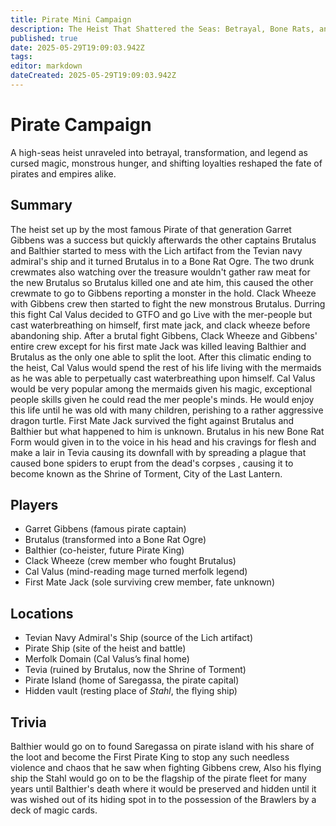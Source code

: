 ```yaml
---
title: Pirate Mini Campaign 
description: The Heist That Shattered the Seas: Betrayal, Bone Rats, and the Birth of Legends
published: true
date: 2025-05-29T19:09:03.942Z
tags: 
editor: markdown
dateCreated: 2025-05-29T19:09:03.942Z
---
```


# Pirate Campaign
A high-seas heist unraveled into betrayal, transformation, and legend as cursed magic, monstrous hunger, and shifting loyalties reshaped the fate of pirates and empires alike.

## Summary

The heist set up by the most famous Pirate of that generation Garret Gibbens was a success but quickly afterwards the other captains Brutalus and Balthier started to mess with the Lich artifact from the Tevian navy admiral's ship and it turned Brutalus in to a Bone Rat Ogre. The two drunk crewmates also watching over the treasure wouldn't gather raw meat for the new Brutalus so Brutalus killed one and ate him, this caused the other crewmate to go to Gibbens reporting a monster in the hold. Clack Wheeze with Gibbens crew then started to fight the new monstrous Brutalus. Durring this fight Cal Valus decided to GTFO and go Live with the mer-people but cast waterbreathing on himself, first mate jack, and clack wheeze before abandoning ship. After a brutal fight Gibbens, Clack Wheeze and Gibbens' entire crew except for his first mate Jack was killed leaving Balthier and Brutalus as the only one able to split the loot. After this climatic ending to the heist, Cal Valus would spend the rest of his life living with the mermaids  as he was able to perpetually cast waterbreathing upon himself. Cal Valus would be very popular among the mermaids given his magic, exceptional people skills given he could read the mer people's minds. He would enjoy this life until he was old with many children, perishing to a rather aggressive dragon turtle. First Mate Jack survived the fight against Brutalus and Balthier but what happened to him is unknown. Brutalus in his new Bone Rat Form would given in to the voice in his head and his cravings for flesh and make a lair in Tevia causing its downfall with by spreading a plague that caused bone spiders to erupt from the dead's corpses , causing it to become known as the Shrine of Torment, City of the Last Lantern.

## Players

* Garret Gibbens (famous pirate captain)
* Brutalus (transformed into a Bone Rat Ogre)
* Balthier (co-heister, future Pirate King)
* Clack Wheeze (crew member who fought Brutalus)
* Cal Valus (mind-reading mage turned merfolk legend)
* First Mate Jack (sole surviving crew member, fate unknown)

## Locations

* Tevian Navy Admiral's Ship (source of the Lich artifact)
* Pirate Ship (site of the heist and battle)
* Merfolk Domain (Cal Valus’s final home)
* Tevia (ruined by Brutalus, now the Shrine of Torment)
* Pirate Island (home of Saregassa, the pirate capital)
* Hidden vault (resting place of *Stahl*, the flying ship)

## Trivia

Balthier would go on to found Saregassa on pirate island with his share of the loot and become the First Pirate King to stop any such needless violence and chaos that he saw when fighting Gibbens crew, Also his flying ship the Stahl would go on to be the flagship of the pirate fleet for many years until Balthier's death where it would be preserved and hidden until it was wished out of its hiding spot in to the possession of the Brawlers by a deck of magic cards.